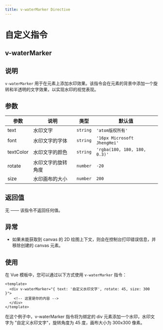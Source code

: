 ```yaml
---
title: v-waterMarker Directive
---
```


# 自定义指令

## v-waterMarker

## 说明

`v-waterMarker` 用于在元素上添加水印效果。该指令会在元素的背景中添加一个旋转和半透明的文字效果，以实现水印的视觉表现。

## 参数

| 参数      | 说明               | 类型     | 默认值                       |
| --------- | ------------------ | -------- | ---------------------------- |
| text      | 水印文字           | `string` | `'atom版权所有'`             |
| font      | 水印文字的字体     | `string` | `'16px Microsoft JhengHei'`  |
| textColor | 水印文字的颜色     | `string` | `'rgba(180, 180, 180, 0.3)'` |
| rotate    | 水印文字的旋转角度 | `number` | `-20`                        |
| size      | 水印画布的大小     | `number` | `200`                        |

## 返回值

无 —— 该指令不返回任何值。

## 异常

- 如果未能获取到 canvas 的 2D 绘图上下文，则会在控制台打印错误信息，并移除创建的 canvas 元素。

## 使用

在 Vue 模板中，您可以通过以下方式使用 `v-waterMarker` 指令：

```vue
<template>
  <div v-waterMarker="{ text: '自定义水印文字', rotate: 45, size: 300 }">
    <!-- 这里是你的内容 -->
  </div>
</template>
```

在这个例子中，v-waterMarker 指令将为绑定的 div 元素添加一个水印，水印文字为 "自定义水印文字"，旋转角度为 45 度，画布大小为 300x300 像素。